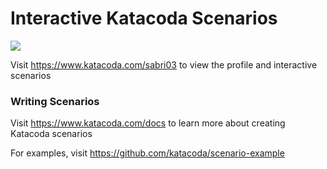 # Interactive Katacoda Scenarios

[![](http://shields.katacoda.com/katacoda/sabri03/count.svg)](https://www.katacoda.com/sabri03 "Get your profile on Katacoda.com")

Visit https://www.katacoda.com/sabri03 to view the profile and interactive scenarios

### Writing Scenarios
Visit https://www.katacoda.com/docs to learn more about creating Katacoda scenarios

For examples, visit https://github.com/katacoda/scenario-example
